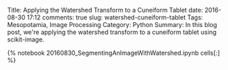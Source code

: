 ﻿Title: Applying the Watershed Transform to a Cuneiform Tablet
date: 2016-08-30 17:12
comments: true
slug: watershed-cuneiform-tablet
Tags: Mesopotamia, Image Processing
Category: Python
Summary: In this blog post, we're applying the watershed transform to a cuneiform tablet using scikit-image.

{% notebook 20160830_SegmentingAnImageWithWatershed.ipynb cells[:] %}
